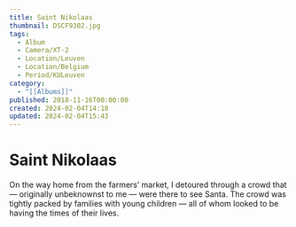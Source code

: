 ```yaml
---
title: Saint Nikolaas
thumbnail: DSCF9302.jpg
tags:
  - Album
  - Camera/XT-2
  - Location/Leuven
  - Location/Belgium
  - Period/KULeuven
category:
  - "[[Albums]]"
published: 2018-11-16T00:00:00
created: 2024-02-04T14:18
updated: 2024-02-04T15:43
---
```


# Saint Nikolaas

On the way home from the farmers’ market, I detoured through a crowd that — originally unbeknownst to me — were there to see Santa. The crowd was tightly packed by families with young children — all of whom looked to be having the times of their lives.

